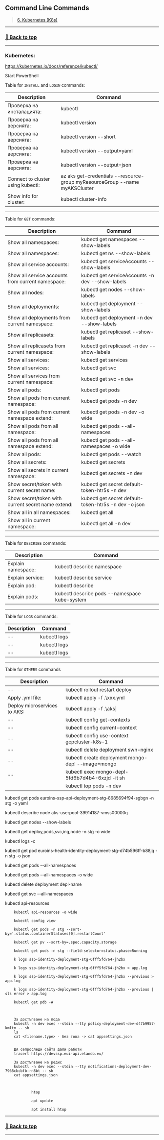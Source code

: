 ## **Command Line Commands**

>[6. Kubernetes (K8s)](#kubernetes)
>

---
### [🔼 Back to top](#commands)
---

### **Kubernetes:**
https://kubernetes.io/docs/reference/kubectl/

Start PowerShell

Table for ```INSTALL``` and ```LOGIN``` commands:

|Description|Command|
|--|--|
|Проверка на инсталацията:                      |kubectl|
|Проверка на версията:                          |kubectl version|
|Проверка на версията:                          |kubectl version --short|
|Проверка на версията:                          |kubectl version --output=yaml|
|Проверка на версията:                          |kubectl version --output=json|
|Connect to cluster using kubectl:              |az aks get-credentials --resource-group myResourceGroup --name myAKSCluster|
|Show info for cluster:                         |kubectl cluster-info|

---

Table for ```GET``` commands:

|Description|Command|
|--|--|
|Show all namespaces:                               |kubectl get namespaces --show-labels|
|Show all namespaces:                               |kubectl get ns --show-labels|
|Show all service accounts:                         |kubectl get serviceAccounts --show-labels|
|Show all service accounts from current namespace:  |kubectl get serviceAccounts -n dev --show-labels|
|Show all nodes:                                    |kubectl get nodes --show-labels|
|Show all deployments:                              |kubectl get deployment --show-labels|
|Show all deployments from current namespace:       |kubectl get deployment -n dev --show-labels|
|Show all replicasets:                              |kubectl get replicaset --show-labels|
|Show all replicasets from current namespace:       |kubectl get replicaset -n dev --show-labels|
|Show all services:                                 |kubectl get services|
|Show all services:                                 |kubectl get svc|
|Show all services from current namespace:          |kubectl get svc -n dev|
|Show all pods:                                     |kubectl get pods|
|Show all pods from current namespace:              |kubectl get pods -n dev|
|Show all pods from current namespace extend:       |kubectl get pods -n dev -o wide|
|Show all pods from all namespace:                  |kubectl get pods --all-namespaces|
|Show all pods from all namespace extend:           |kubectl get pods --all-namespaces -o wide|
|Show all pods:                                     |kubectl get pods --watch|
|Show all secrets:                                  |kubectl get secrets|
|Show all secrets in current namespace:             |kubectl get secrets -n dev|
|Show secret/token with current secret name:        |kubectl get secret default-token-htr5s -n dev|
|Show secret/token with current secret name extend: |kubectl get secret default-token-htr5s -n dev -o json|
|Show all in all namespaces:                        |kubectl get all|
|Show all in current namespace:                     |kubectl get all -n dev|

---

Table for ```DESCRIBE``` commands:

|Description|Command|
|--|--|
|Explain namespace:                             |kubectl describe namespace|
|Explain service:                               |kubectl describe service <name-service>|
|Explain pod:                                   |kubectl describe <pod-name>|
|Explain pods:                                  |kubectl describe pods --namespace kube-system|

---

Table for ```LOGS``` commands:

|Description|Command|
|--|--|
|--|kubectl logs <name-deployment>|
|--|kubectl logs <name-service>|
|--|kubectl logs <name-pod>|

---

Table for ```OTHERS``` commands

|Description|Command|
|--|--|
|--|kubectl rollout restart deploy <name-deploy>|
|Apply .yml file:|kubectl apply -f .\xxx.yml|
|Deploy microservices to AKS:|kubectl apply -f .\aks\|
|--|kubectl config get-contexts|
|--|kubectl config current-context|
|--|kubectl config use-context gcpcluster-k8s-1|
|--|kubectl delete deployment swn-nginx|
|--|kubectl create deployment mongo-depl --image=mongo|
|--|kubectl exec mongo-depl-5fd6b7d4b4-6xzjd -it sh|
||kubectl top pods -n dev|



kubectl get pods euroins-ssp-api-deployment-stg-8685694f94-sgbgn -n stg -o yaml

kubectl describe node aks-userpool-39914187-vmss00000q

kubectl get nodes --show-labels

kubectl get deploy,pods,svc,ing,node -n stg -o wide

kubectl logs <pod-name> -c <container-name>

kubectl get pod euroins-health-identity-deployment-stg-d74b596ff-b88jq -n stg -o json

kubectl get pods --all-namespaces

kubectl get pods --all-namespaces -o wide

kubectl delete deployment depl-name

kubectl get svc --all-namespaces

kubectl api-resources
		
		kubectl api-resources -o wide

        kubectl config view

        kubectl get pods -n stg --sort-by='.status.containerStatuses[0].restartCount'
		 
		kubectl get pv --sort-by=.spec.capacity.storage
		
		kubectl get pods -n stg --field-selector=status.phase=Running

        k logs ssp-identity-deployment-stg-6fff5fd764-jh2bx

        k logs ssp-identity-deployment-stg-6fff5fd764-jh2bx > app.log

        k logs ssp-identity-deployment-stg-6fff5fd764-jh2bx --previous > app.log
		
		k logs ssp-identity-deployment-stg-6fff5fd764-jh2bx --previous | sls error > app.log

        kubectl get pdb -A



        За достъпване на пода
        kubectl -n dev exec --stdin --tty policy-deployment-dev-d47b9957-kmltm -- sh
		ls
		cat <filename.type> - без това -> cat appsettings.json


        ДА сепроследи сайта дали работи
		tracert https://devssp.eui-api.elando.eu/

        За достъпване на редис
		kubectl -n dev exec --stdin --tty notifications-deployment-dev-7965cbcbfb-rn8bt -- sh
		cat appsettings.json



        		htop

                apt update

                apt install htop


---
### [🔼 Back to top](#commands)
---